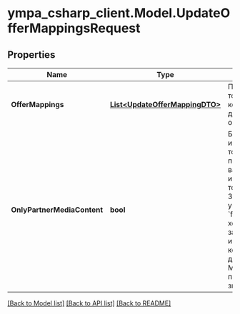 # ympa_csharp_client.Model.UpdateOfferMappingsRequest

## Properties

Name | Type | Description | Notes
------------ | ------------- | ------------- | -------------
**OfferMappings** | [**List&lt;UpdateOfferMappingDTO&gt;**](UpdateOfferMappingDTO.md) | Перечень товаров, которые нужно добавить или обновить. | 
**OnlyPartnerMediaContent** | **bool** | Будут использоваться только переданные вами изображения товаров.  Значение по умолчанию — &#x60;false&#x60;. Если вы хотите заменить изображения, которые добавил Маркет, передайте значение &#x60;true&#x60;.  | [optional] 

[[Back to Model list]](../README.md#documentation-for-models) [[Back to API list]](../README.md#documentation-for-api-endpoints) [[Back to README]](../README.md)


